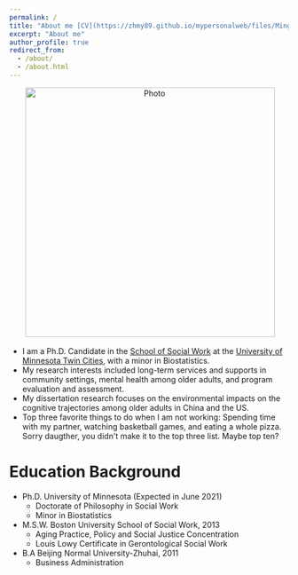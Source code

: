```yaml
---
permalink: /
title: "About me [CV](https://zhmy89.github.io/mypersonalweb/files/Mingyang_CV_02_10_2020.pdf)"
excerpt: "About me"
author_profile: true
redirect_from: 
  - /about/
  - /about.html
---
```


<p align="center">
  <img src="https://github.com/zhmy89/mypersonalweb/blob/master/images/yini-161.jpg?raw=true" alt="Photo" style="width: 450px;"/> 
</p>

* I am a Ph.D. Candidate in the [School of Social Work](https://www.cehd.umn.edu/ssw/) at the [University of Minnesota Twin Cities](https://www.umn.edu/), with a minor in Biostatistics. 
* My research interests included long-term services and supports in community settings, mental health among older adults, and program evaluation and assessment. 
* My dissertation research focuses on the environmental impacts on the cognitive trajectories among older adults in China and the US. 
* Top three favorite things to do when I am not working: Spending time with my partner, watching basketball games, and eating a whole pizza. Sorry daugther, you didn't make it to the top three list. Maybe top ten?

# Education Background

* Ph.D. University of Minnesota (Expected in June 2021)
  * Doctorate of Philosophy in Social Work
  * Minor in Biostatistics
* M.S.W. Boston University School of Social Work, 2013
  * Aging Practice, Policy and Social Justice Concentration
  * Louis Lowy Certificate in Gerontological Social Work
* B.A Beijing Normal University-Zhuhai, 2011
  * Business Administration

